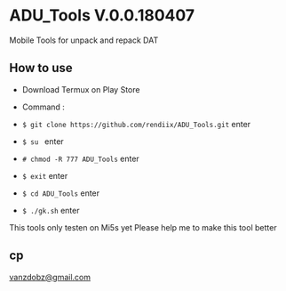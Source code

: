 # ADU_Tools V.0.0.180407
Mobile Tools for unpack and repack DAT


## How to use
- Download Termux on Play Store
- Command :

- `$ git clone https://github.com/rendiix/ADU_Tools.git` enter
- `$ su ` enter
- `# chmod -R 777 ADU_Tools` enter
- `$ exit` enter
- `$ cd ADU_Tools` enter
- `$ ./gk.sh` enter


This tools only testen on Mi5s yet
Please help me to make this tool better
## cp
vanzdobz@gmail.com